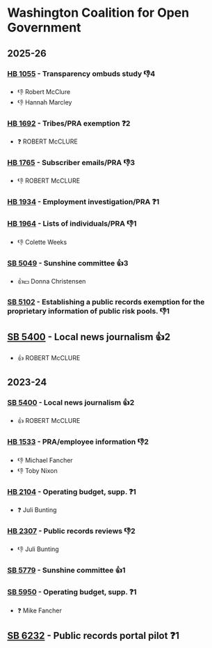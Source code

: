 # Washington Coalition for Open Government
## 2025-26

### [HB 1055](/bill/2025-26/hb/1055/) - Transparency ombuds study  👎4 
* 👎 Robert McClure
* 👎 Hannah Marcley

### [HB 1692](/bill/2025-26/hb/1692/) - Tribes/PRA exemption   ❓2
* ❓ ROBERT McCLURE

### [HB 1765](/bill/2025-26/hb/1765/) - Subscriber emails/PRA  👎3 
* 👎 ROBERT McCLURE

### [HB 1934](/bill/2025-26/hb/1934/) - Employment investigation/PRA   ❓1

### [HB 1964](/bill/2025-26/hb/1964/) - Lists of individuals/PRA  👎1 
* 👎 Colette Weeks

### [SB 5049](/bill/2025-26/sb/5049/) - Sunshine committee 👍3  
* 👍💵 Donna Christensen

### [SB 5102](/bill/2025-26/sb/5102/) - Establishing a public records exemption for the proprietary information of public risk pools.  👎1 

## [SB 5400](/bill/2025-26/sb/5400/) - Local news journalism 👍2  
* 👍 ROBERT McCLURE

## 2023-24

### [SB 5400](/bill/2023-24/sb/5400/) - Local news journalism 👍2  
* 👍 ROBERT McCLURE

### [HB 1533](/bill/2023-24/hb/1533/) - PRA/employee information  👎2 
* 👎 Michael Fancher
* 👎 Toby Nixon

### [HB 2104](/bill/2023-24/hb/2104/) - Operating budget, supp.   ❓1
* ❓ Juli Bunting

### [HB 2307](/bill/2023-24/hb/2307/) - Public records reviews  👎2 
* 👎 Juli Bunting

### [SB 5779](/bill/2023-24/sb/5779/) - Sunshine committee 👍1  

### [SB 5950](/bill/2023-24/sb/5950/) - Operating budget, supp.   ❓1
* ❓ Mike Fancher

## [SB 6232](/bill/2023-24/sb/6232/) - Public records portal pilot   ❓1
